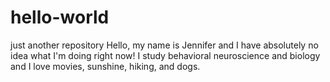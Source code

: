 # hello-world
just another repository
Hello, my name is Jennifer and I have absolutely no idea what I'm doing right now! I study behavioral neuroscience and biology and I love movies, sunshine, hiking, and dogs. 
